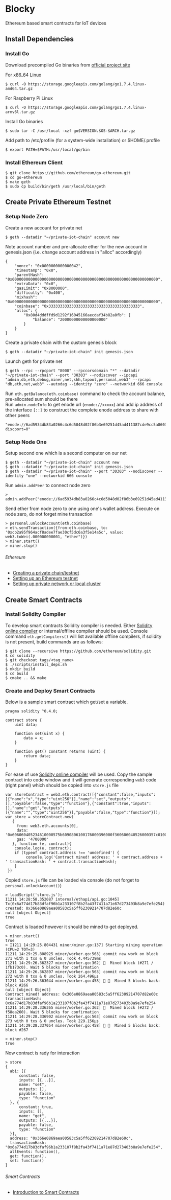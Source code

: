 # Blocky
Ethereum based smart contracts for IoT devices

## Install Dependencies

### Install Go
Download precompiled Go binaries from [official project site](https://golang.org/dl)

For x86_64 Linux
```
$ curl -O https://storage.googleapis.com/golang/go1.7.4.linux-amd64.tar.gz
```
For Raspberry Pi Linux
```
$ curl -O https://storage.googleapis.com/golang/go1.7.4.linux-armv6l.tar.gz
```
Install Go binaries
```
$ sudo tar -C /usr/local -xzf go$VERSION.$OS-$ARCH.tar.gz
```
Add path to /etc/profile (for a system-wide installation) or $HOME/.profile
```
$ export PATH=$PATH:/usr/local/go/bin
```

### Install Ethereum Client
```
$ git clone https://github.com/ethereum/go-ethereum.git
$ cd go-ethereum
$ make geth
$ sudo cp build/bin/geth /usr/local/bin/geth
```


## Create Private Ethereum Testnet

### Setup Node Zero
Create a new account for private net
```
$ geth --datadir "~/private-iot-chain" account new
```
Note account number and pre-allocate ether for the new account in genesis.json (i.e. change account address in "alloc" accordingly)
```
{
    "nonce": "0x0000000000000042",
    "timestamp": "0x0",
    "parentHash": "0x0000000000000000000000000000000000000000000000000000000000000000",
    "extraData": "0x0",
    "gasLimit": "0x8000000",
    "difficulty": "0x400",
    "mixhash": "0x0000000000000000000000000000000000000000000000000000000000000000",
    "coinbase": "0x3333333333333333333333333333333333333333",
    "alloc": {
        "0x80d4dddffd9d1292f16045166aecdaf34b82a0fb": {
            "balance": "20000000000000000000"
        }
    }
}
```
Create a private chain with the custom genesis block
```
$ geth --datadir "~/private-iot-chain" init genesis.json
```
Launch geth for private net
```
$ geth --rpc --rpcport "8000" --rpccorsdomain "*" --datadir "~/private-iot-chain" --port "30303" --nodiscover --ipcapi "admin,db,eth,debug,miner,net,shh,txpool,personal,web3" --rpcapi "db,eth,net,web3" --autodag --identity "zero" --networkid 666 console
```

Run ```eth.getBalance(eth.coinbase)``` command to check the account balance, pre-allocated sum should be there  
Run ```admin.nodeInfo``` to get enode url (```enode://xxxxx```) and add ip address of the interface ```[::]``` to construct the complete enode address to share with other peers
```
"enode://6ad5934db83a0266c4c6d5048d02f86b3e69251d45ad411387cde9cc5a86030f2bee4bcbe200d4238d91b01c94444e562986058c9c4acca2a92cb81eb012acfc@192.168.2.41:30303?discport=0"
```

### Setup Node One

Setup second one which is a second computer on our net
```
$ geth --datadir "~/private-iot-chain" account new
$ geth --datadir "~/private-iot-chain" init genesis.json
$ geth --datadir "~/private-iot-chain" --port "30303" --nodiscover --identity "one" --networkid 666 console
```

Run ```admin.addPeer``` to connect node zero
```
> admin.addPeer("enode://6ad5934db83a0266c4c6d5048d02f86b3e69251d45ad411387cde9cc5a86030f2bee4bcbe200d4238d91b01c94444e562986058c9c4acca2a92cb81eb012acfc@192.168.2.41:30303")
```

Send ether from node zero to one using one's wallet address. Execute on node zero, do not forget mine transaction
```
> personal.unlockAccount(eth.coinbase)
> eth.sendTransaction({from:eth.coinbase, to: '0xcb2a95f964acf8adee7fae30cf5dc6a3f5e14a5c', value: web3.toWei(.000000000001, "ether")})
> miner.start()
> miner.stop()
```

###### Ethereum
* [Creating a private chain/testnet](https://souptacular.gitbooks.io/ethereum-tutorials-and-tips-by-hudson/content/private-chain.html)  
* [Setting up an Ethereum testnet](http://billmarino2.github.io/general/2015/12/09/JURIX-2015-setting-up-an-ethereum-testnet.html)  
* [Setting up private network or local cluster](https://github.com/ethereum/go-ethereum/wiki/Setting-up-private-network-or-local-cluster)



## Create Smart Contracts

### Install Solidity Compiler
To develop smart contracts Solidity compiler is needed. Either [Solidity online compiler](https://ethereum.github.io/browser-solidity) or internal/offline compiler should be used. Console command ```eth.getCompilers()``` will list available offline compilers, if solidity is not present, build commands are as follows:
```
$ git clone --recursive https://github.com/ethereum/solidity.git
$ cd solidity
$ git checkout tags/<tag_name>
$ ./scripts/install_deps.sh
$ mkdir build
$ cd build
$ cmake .. && make
```

### Create and Deploy Smart Contracts
Below is a sample smart contract which get/set a variable.
```
pragma solidity ^0.4.0;

contract store {
    uint data;

    function set(uint x) {
        data = x;
    }

    function get() constant returns (uint) {
        return data;
    }
}
```
For ease of use [Solidity online compiler](https://ethereum.github.io/browser-solidity) will be used. Copy the sample contract into code window and it will generate corresponding ```web3``` code (right panel) which should be copied into ```store.js``` file
```
var storeContract = web3.eth.contract([{"constant":false,"inputs":[{"name":"x","type":"uint256"}],"name":"set","outputs":[],"payable":false,"type":"function"},{"constant":true,"inputs":[],"name":"get","outputs":[{"name":"","type":"uint256"}],"payable":false,"type":"function"}]);
var store = storeContract.new(
   {
     from: web3.eth.accounts[0], 
     data: '0x606060405234610000575b6090806100176000396000f360606040526000357c01000000000000000000000000000000000000000000000000000000009004806360fe47b11460405780636d4ce63c14605a575b6000565b3460005760586004808035906020019091905050607a565b005b3460005760646085565b6040518082815260200191505060405180910390f35b806000819055505b50565b600060005490505b9056', 
     gas: '4700000'
   }, function (e, contract){
    console.log(e, contract);
    if (typeof contract.address !== 'undefined') {
         console.log('Contract mined! address: ' + contract.address + ' transactionHash: ' + contract.transactionHash);
    }
 })
```

Copied ```store.js``` file can be loaded via console (do not forget to ```personal.unlockAccount()```)
```
> loadScript('store.js');
I1211 14:28:58.352087 internal/ethapi/api.go:1045] Tx(0x6a774d17b83dfaf96b1a233107f8b2fa43f7411a71e87d273403b8a9e7efe254) created: 0x366e0869aea00583c5a5ff62309214707d82e60c
null [object Object]
true
```

Contract is loaded however it should be mined to get deployed.
```
> miner.start()
true
> I1211 14:29:25.804431 miner/miner.go:137] Starting mining operation (CPU=2 TOT=3)
I1211 14:29:25.808925 miner/worker.go:563] commit new work on block 271 with 1 txs & 0 uncles. Took 4.445739ms
I1211 14:29:26.362327 miner/worker.go:362] 🔨  Mined block (#271 / 1fb173c0). Wait 5 blocks for confirmation
I1211 14:29:26.362897 miner/worker.go:563] commit new work on block 272 with 0 txs & 0 uncles. Took 264.496µs
I1211 14:29:26.363044 miner/worker.go:458] 🔨 🔗  Mined 5 blocks back: block #266
null [object Object]
Contract mined! address: 0x366e0869aea00583c5a5ff62309214707d82e60c transactionHash: 0x6a774d17b83dfaf96b1a233107f8b2fa43f7411a71e87d273403b8a9e7efe254
I1211 14:29:28.336365 miner/worker.go:362] 🔨  Mined block (#272 / f58ea260). Wait 5 blocks for confirmation
I1211 14:29:28.336902 miner/worker.go:563] commit new work on block 273 with 0 txs & 0 uncles. Took 229.156µs
I1211 14:29:28.337054 miner/worker.go:458] 🔨 🔗  Mined 5 blocks back: block #267

> miner.stop()
true
```

Now contract is rady for interaction
```
> store
{
  abi: [{
      constant: false,
      inputs: [{...}],
      name: "set",
      outputs: [],
      payable: false,
      type: "function"
  }, {
      constant: true,
      inputs: [],
      name: "get",
      outputs: [{...}],
      payable: false,
      type: "function"
  }],
  address: "0x366e0869aea00583c5a5ff62309214707d82e60c",
  transactionHash: "0x6a774d17b83dfaf96b1a233107f8b2fa43f7411a71e87d273403b8a9e7efe254",
  allEvents: function(),
  get: function(),
  set: function()
}
```


###### Smart Contracts
* [Introduction to Smart Contracts](http://solidity.readthedocs.io/en/latest/introduction-to-smart-contracts.html)

